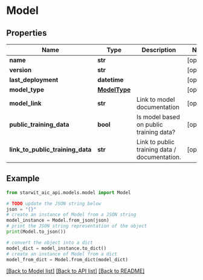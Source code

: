 # Model


## Properties

Name | Type | Description | Notes
------------ | ------------- | ------------- | -------------
**name** | **str** |  | [optional] 
**version** | **str** |  | [optional] 
**last_deployment** | **datetime** |  | [optional] 
**model_type** | [**ModelType**](ModelType.md) |  | [optional] 
**model_link** | **str** | Link to model documentation | [optional] 
**public_training_data** | **bool** | Is model based on public training data? | [optional] 
**link_to_public_training_data** | **str** | Link to public training data / documentation. | [optional] 

## Example

```python
from starwit_aic_api.models.model import Model

# TODO update the JSON string below
json = "{}"
# create an instance of Model from a JSON string
model_instance = Model.from_json(json)
# print the JSON string representation of the object
print(Model.to_json())

# convert the object into a dict
model_dict = model_instance.to_dict()
# create an instance of Model from a dict
model_from_dict = Model.from_dict(model_dict)
```
[[Back to Model list]](../README.md#documentation-for-models) [[Back to API list]](../README.md#documentation-for-api-endpoints) [[Back to README]](../README.md)


